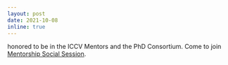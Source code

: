 ```yaml
---
layout: post
date: 2021-10-08
inline: true
---
```


honored to be in the ICCV Mentors and the PhD Consortium. Come to join <a href="https://iccv2021.thecvf.com/networking-sessions">Mentorship Social Session</a>.
